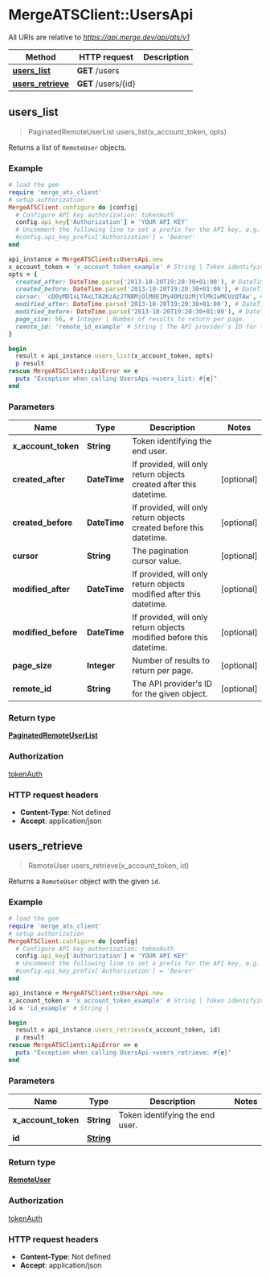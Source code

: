 # MergeATSClient::UsersApi

All URIs are relative to *https://api.merge.dev/api/ats/v1*

Method | HTTP request | Description
------------- | ------------- | -------------
[**users_list**](UsersApi.md#users_list) | **GET** /users | 
[**users_retrieve**](UsersApi.md#users_retrieve) | **GET** /users/{id} | 



## users_list

> PaginatedRemoteUserList users_list(x_account_token, opts)



Returns a list of `RemoteUser` objects.

### Example

```ruby
# load the gem
require 'merge_ats_client'
# setup authorization
MergeATSClient.configure do |config|
  # Configure API key authorization: tokenAuth
  config.api_key['Authorization'] = 'YOUR API KEY'
  # Uncomment the following line to set a prefix for the API key, e.g. 'Bearer' (defaults to nil)
  #config.api_key_prefix['Authorization'] = 'Bearer'
end

api_instance = MergeATSClient::UsersApi.new
x_account_token = 'x_account_token_example' # String | Token identifying the end user.
opts = {
  created_after: DateTime.parse('2013-10-20T19:20:30+01:00'), # DateTime | If provided, will only return objects created after this datetime.
  created_before: DateTime.parse('2013-10-20T19:20:30+01:00'), # DateTime | If provided, will only return objects created before this datetime.
  cursor: 'cD0yMDIxLTAxLTA2KzAzJTNBMjQlM0E1My40MzQzMjYlMkIwMCUzQTAw', # String | The pagination cursor value.
  modified_after: DateTime.parse('2013-10-20T19:20:30+01:00'), # DateTime | If provided, will only return objects modified after this datetime.
  modified_before: DateTime.parse('2013-10-20T19:20:30+01:00'), # DateTime | If provided, will only return objects modified before this datetime.
  page_size: 56, # Integer | Number of results to return per page.
  remote_id: 'remote_id_example' # String | The API provider's ID for the given object.
}

begin
  result = api_instance.users_list(x_account_token, opts)
  p result
rescue MergeATSClient::ApiError => e
  puts "Exception when calling UsersApi->users_list: #{e}"
end
```

### Parameters


Name | Type | Description  | Notes
------------- | ------------- | ------------- | -------------
 **x_account_token** | **String**| Token identifying the end user. | 
 **created_after** | **DateTime**| If provided, will only return objects created after this datetime. | [optional] 
 **created_before** | **DateTime**| If provided, will only return objects created before this datetime. | [optional] 
 **cursor** | **String**| The pagination cursor value. | [optional] 
 **modified_after** | **DateTime**| If provided, will only return objects modified after this datetime. | [optional] 
 **modified_before** | **DateTime**| If provided, will only return objects modified before this datetime. | [optional] 
 **page_size** | **Integer**| Number of results to return per page. | [optional] 
 **remote_id** | **String**| The API provider&#39;s ID for the given object. | [optional] 

### Return type

[**PaginatedRemoteUserList**](PaginatedRemoteUserList.md)

### Authorization

[tokenAuth](../README.md#tokenAuth)

### HTTP request headers

- **Content-Type**: Not defined
- **Accept**: application/json


## users_retrieve

> RemoteUser users_retrieve(x_account_token, id)



Returns a `RemoteUser` object with the given `id`.

### Example

```ruby
# load the gem
require 'merge_ats_client'
# setup authorization
MergeATSClient.configure do |config|
  # Configure API key authorization: tokenAuth
  config.api_key['Authorization'] = 'YOUR API KEY'
  # Uncomment the following line to set a prefix for the API key, e.g. 'Bearer' (defaults to nil)
  #config.api_key_prefix['Authorization'] = 'Bearer'
end

api_instance = MergeATSClient::UsersApi.new
x_account_token = 'x_account_token_example' # String | Token identifying the end user.
id = 'id_example' # String | 

begin
  result = api_instance.users_retrieve(x_account_token, id)
  p result
rescue MergeATSClient::ApiError => e
  puts "Exception when calling UsersApi->users_retrieve: #{e}"
end
```

### Parameters


Name | Type | Description  | Notes
------------- | ------------- | ------------- | -------------
 **x_account_token** | **String**| Token identifying the end user. | 
 **id** | [**String**](.md)|  | 

### Return type

[**RemoteUser**](RemoteUser.md)

### Authorization

[tokenAuth](../README.md#tokenAuth)

### HTTP request headers

- **Content-Type**: Not defined
- **Accept**: application/json

